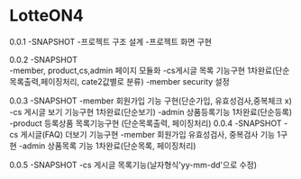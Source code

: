 # LotteON4

0.0.1 -SNAPSHOT
  -프로젝트 구조 설계
  -프로젝트 화면 구현

0.0.2 -SNAPSHOT    
  -member, product,cs,admin 페이지 모듈화
  -cs게시글 목록 기능구현 1차완료(단순목록출력,페이징처리, cate2값별로 분류)
  -member security 설정

0.0.3 -SNAPSHOT
  -member 회원가입 기능 구현(단순가입, 유효성검사,중복체크 x)
  -cs 게시글 보기 기능구현 1차완료(단순보기)
  -admin 상품등록기능 1차완료(단순등록)
  -product 등록상품 목록기능구현 (단순목록출력, 페이징처리)
0.0.4 -SNAPSHOT
  -cs 게시글(FAQ) 더보기 기능구현
  -member 회원가입 유효성검사, 중복검사 기능 1구현
  -admin 상품목록 기능 1차완료(단순목록, 페이징처리)
  
0.0.5 -SNAPSHOT
  -cs 게시글 목록기능(날자형식'yy-mm-dd'으로 수정) 


